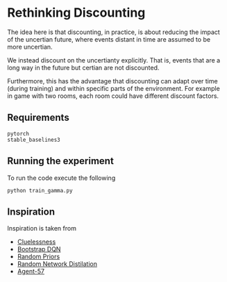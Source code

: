 # Rethinking Discounting

The idea here is that discounting, in practice, is about reducing the impact of the uncertian future, where events distant in time are assumed to be more uncertian.

We instead discount on the uncertianty explicitly. That is, events that are a long way in the future but certian are not discounted.

Furthermore, this has the advantage that discounting can adapt over time (during training) and within specific parts of the environment. For example in game with two rooms, each room could have different discount factors.

## Requirements

```
pytorch
stable_baselines3
```

## Running the experiment

To run the code execute the following

``` python train_gamma.py ```

## Inspiration

Inspiration is taken from

* [Cluelessness](https://watermark.silverchair.com/aow018.pdf?token=AQECAHi208BE49Ooan9kkhW_Ercy7Dm3ZL_9Cf3qfKAc485ysgAAAtkwggLVBgkqhkiG9w0BBwagggLGMIICwgIBADCCArsGCSqGSIb3DQEHATAeBglghkgBZQMEAS4wEQQM9KFlSC43ValkYYl6AgEQgIICjFnL3zqWZF0Z0_CM1CgOGgV_nPXKnNJdR03a8YdOQRmK2FyDvJQwmI4NrKxB3wZZDgB7KF6zEEo8sP7GG2soT8IvTIIuXhyqQr0kzE7xWgAqLgxD3KI0EdAHGbrh1jVgkn4Lv_5dYMgGnlxijN3aTKLy_jrpnvJfzYZGWFj6KG-5uaSsjXvPEV4qle4t-zfSoXV_XltaKEX_nPXbMvO-ROXWer_QS1nnSO4hGp3Ygpsn2bxkUnCEz4QGFevSH0PNuhLnEK94CRxf4ugO9wlbqzTrnhjsZhbWJur08TYS83m3DlUa5f79zEEVsK44RcgeFhZLIOrCPrfH5Hgysw9RZO_jt29snBcpCXhWsnvVz8yBmSFdS_duDVwrTYyL9qaKKxPx64YDECMGFsQLHNcTqtlDevAznw7evCNJnr6Am6m8ji-5fBbkLChYF_8jPLSsEWU-sFZkp4Y0hjjMKqscdcSDpxPvf01T35gF-jiflyEX0wDR83dAd3Nt3YRAW4Mf3BrvEhcvb3rRkXjx6VCUsvnhL90zl9HM3NQkNpjqp-WtH3mA1Kloy_Kzb-ai3q8OmsRDE0xQjRyRTGpxc5McbDHx2tEVkfk9An83RDtMBsXLFosbp7PYD3d9gTQ0LixeULUvs8OqLii7kjAgwhfHBxZqqkqCvMzODFmpxyTtjJTxrP8Rl_GsY-XDPNzdEJ_yTvj0srjcv4yRN92aFnSiFc5WXM-PUmgjJ3WUIZChlRJ5Ce4NxTC2ASiAk3knrOdHf40gpyYZQcLm2zZPqyOvWJ5ScCRRg299OF3-7l7xPMpZoSTs7WDjXq2SRk9oYttRVeVtGVaQS7IqDeGa8mpCZn0XbbKMv_KiLQE5Tbs) 
* [Bootstrap DQN](https://arxiv.org/abs/1602.04621)
* [Random Priors](https://arxiv.org/abs/1806.03335)
* [Random Network Distilation](https://arxiv.org/pdf/1810.12894.pdf)
* [Agent-57](https://deepmind.com/blog/article/Agent57-Outperforming-the-human-Atari-benchmark)
